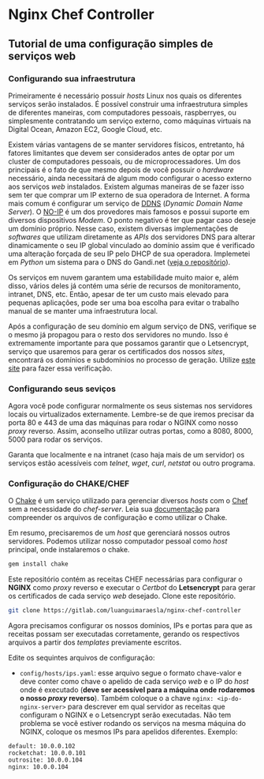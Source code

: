 # Nginx Chef Controller

## Tutorial de uma configuração simples de serviços web

### Configurando sua infraestrutura

Primeiramente é necessário possuir _hosts_ Linux nos quais os diferentes serviços serão instalados. É possível construir uma infraestrutura simples de diferentes maneiras, com computadores pessoais, raspberryes, ou simplesmente contratando um serviço externo, como máquinas virtuais na Digital Ocean, Amazon EC2, Google Cloud, etc.

Existem várias vantagens de se manter servidores físicos, entretanto, há fatores limitantes que devem ser considerados antes de optar por um cluster de computadores pessoais, ou de microprocessadores. Um dos principais é o fato de que mesmo depois de você possuir o _hardware_ necessário, ainda necessitará de algum modo configurar o acesso externo aos serviços _web_ instalados. Existem algumas maneiras de se fazer isso sem ter que comprar um IP externo de sua operadora de Internet. A forma mais comum é configurar um serviço de [DDNS](https://en.wikipedia.org/wiki/Dynamic_DNS) (_Dynamic Domain Name Server_). O [NO-IP](https://www.noip.com/pt-BR) é um dos provedores mais famosos e possui suporte em diversos dispositivos _Modem_. O ponto negativo é ter que pagar caso deseje um domínio próprio. Nesse caso, existem diversas implementações de _softwares_ que utilizam diretamente as _APIs_ dos servidores DNS para alterar dinamicamente o seu IP global vinculado ao domínio assim que é verificado uma alteração forçada de seu IP pelo DHCP de sua operadora. Implemetei em _Python_ um sistema para o DNS do Gandi.net ([veja o repositório](https://github.com/luanguimaraesla/gandi-ddns)).

Os serviços em nuvem garantem uma estabilidade muito maior e, além disso, vários deles já contém uma série de recursos de monitoramento, intranet, DNS, etc. Então, apesar de ter um custo mais elevado para pequenas aplicações, pode ser uma boa escolha para evitar o trabalho manual de se manter uma infraestrutura local.

Após a configuração de seu domínio em algum serviço de DNS, verifique se o mesmo já propagou para o resto dos servidores no mundo. Isso é extremamente importante para que possamos garantir que o Letsencrypt, serviço que usaremos para gerar os certificados dos nossos _sites_, encontrará os domínios e subdomínios no processo de geração. Utilize [este site](https://www.whatsmydns.net/) para fazer essa verificação.

### Configurando seus seviços

Agora você pode configurar normalmente os seus sistemas nos servidores locais ou virtualizados externamente. Lembre-se de que iremos precisar da porta 80 e 443 de uma das máquinas para rodar o NGINX como nosso _proxy_ reverso. Assim, aconselho utilizar outras portas, como a 8080, 8000, 5000 para rodar os serviços.

Garanta que localmente e na intranet (caso haja mais de um servidor) os serviços estão acessíveis com _telnet_, _wget_, _curl_, _netstat_ ou outro programa.

### Configuração do CHAKE/CHEF

O [Chake](https://github.com/terceiro/chake) é um serviço utilizado para gerenciar diversos _hosts_ com o [Chef](https://www.chef.io/chef/) sem a necessidade do _chef-server_. Leia sua [documentação](https://github.com/terceiro/chake) para compreender os arquivos de configuração e como utilizar o Chake.

Em resumo, precisaremos de um _host_ que gerenciará nossos outros servidores. Podemos utilizar nosso computador pessoal como _host_ principal, onde instalaremos o chake.

```bash
gem install chake
```

Este repositório contém as receitas CHEF necessárias para configurar o **NGINX** como _proxy_ reverso e executar o _Certbot_ do **Letsencrypt** para gerar os certificados de cada serviço _web_ desejado. Clone este repositório.

```bash
git clone https://gitlab.com/luanguimaraesla/nginx-chef-controller
```

Agora precisamos configurar os nossos domínios, IPs e portas para que as receitas possam ser executadas corretamente, gerando os respectivos arquivos a partir dos _templates_ previamente escritos.

Edite os sequintes arquivos de configuração:

* `config/hosts/ips.yaml`: esse arquivo segue o formato chave-valor e deve conter como chave o apelido de cada serviço _web_ e o IP do _host_ onde é executado (**deve ser acessível para a máquina onde rodaremos o nosso _proxy_ reverso**). Também coloque o a chave `nginx: <ip-do-nginx-server>` para descrever em qual servidor as receitas que configuram o NGINX e o Letsencrypt serão executadas. Não tem problema se você estiver rodando os serviços na mesma máquina do NGINX, coloque os mesmos IPs para apelidos diferentes. Exemplo:

```
default: 10.0.0.102
rocketchat: 10.0.0.101
outrosite: 10.0.0.104
nginx: 10.0.0.104
```
